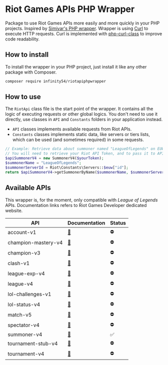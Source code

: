 # Riot Games APIs PHP Wrapper

Package to use Riot Games APIs more easily and more quickly in your PHP projects. Inspired by [Simivar's PHP wrapper](https://github.com/simivar/riot-php). Wrapper is using [Curl]() to execute HTTP requests. Curl is implemented with [php-curl-class](https://github.com/php-curl-class/php-curl-class) to improve code readability.

## How to install

To install the wrapper in your PHP project, just install it like any other package with Composer.

```bash
composer require infinity54/riotapiphpwrapper
```

## How to use

The `RiotApi` class file is the start point of the wrapper. It contains all the logic of executing requests or other global logics. You don't need to use it directly, use classes in `API` and `Constants` folders in your application instead.
* `API` classes implements available requests from Riot APIs.
* `Constants` classes implements static data, like servers or tiers lists, which can be used (and sometimes required) in some requests.

```php
// Example: Retrieve data about summoner named "LeagueOfLegends" on EUW server.
// You will need to retrieve your Riot API Token, and to pass it to API classes.
$apiSummonerV4 = new SummonerV4($yourToken);
$summonerName = "LeagueOfLegends";
$summonerServerId = Riot\Constants\Servers::$euw["id"];
return $apiSummonerV4->getSummonerByName($summonerName, $summonerServerId);
```

## Available APIs

This wrapper is, for the moment, only compatible with _League of Legends_ APIs. Documentation links refers to Riot Games Developer dedicated website.

| API                 | Documentation                                                  | Status |
|---------------------|----------------------------------------------------------------|--------|
| account-v1          | [🔗](https://developer.riotgames.com/apis#account-v1)          | ⛔      |
| champion-mastery-v4 | [🔗](https://developer.riotgames.com/apis#champion-mastery-v4) | ⛔      |
| champion-v3         | [🔗](https://developer.riotgames.com/apis#champion-v3)         | ⛔      |
| clash-v1            | [🔗](https://developer.riotgames.com/apis#clash-v1)            | ⛔      |
| league-exp-v4       | [🔗](https://developer.riotgames.com/apis#league-exp-v4)       | ⛔      |
| league-v4           | [🔗](https://developer.riotgames.com/apis#league-v4)           | ⛔      |
| lol-challenges-v1   | [🔗](https://developer.riotgames.com/apis#lol-challenges-v1)   | ⛔      |
| lol-status-v4       | [🔗](https://developer.riotgames.com/apis#lol-status-v4)       | ⛔      |
| match-v5            | [🔗](https://developer.riotgames.com/apis#match-v5)            | ⛔      |
| spectator-v4        | [🔗](https://developer.riotgames.com/apis#spectator-v4)        | ⛔      |
| summoner-v4         | [🔗](https://developer.riotgames.com/apis#summoner-v4)         | ✅      |
| tournament-stub-v4  | [🔗](https://developer.riotgames.com/apis#tournament-stub-v4)  | ⛔      |
| tournament-v4       | [🔗](https://developer.riotgames.com/apis#tournament-v4)       | ⛔      |
